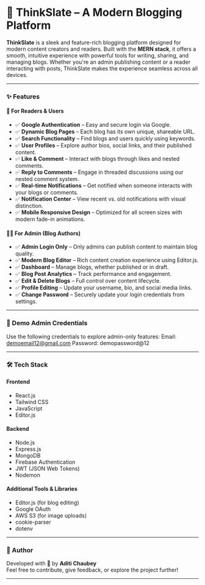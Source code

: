 # 🧠 ThinkSlate – A Modern Blogging Platform

**ThinkSlate** is a sleek and feature-rich blogging platform designed for modern content creators and readers. Built with the **MERN stack**, it offers a smooth, intuitive experience with powerful tools for writing, sharing, and managing blogs. Whether you're an admin publishing content or a reader interacting with posts, ThinkSlate makes the experience seamless across all devices.

---

### ✨ Features 

#### 📝 For Readers & Users

- ✅ **Google Authentication** – Easy and secure login via Google.
- ✅ **Dynamic Blog Pages** – Each blog has its own unique, shareable URL.
- ✅ **Search Functionality** – Find blogs and users quickly using keywords.
- ✅ **User Profiles** – Explore author bios, social links, and their published content.
- ✅ **Like & Comment** – Interact with blogs through likes and nested comments.
- ✅ **Reply to Comments** – Engage in threaded discussions using our nested comment system.
- ✅ **Real-time Notifications** – Get notified when someone interacts with your blogs or comments.
- ✅ **Notification Center** – View recent vs. old notifications with visual distinction.
- ✅ **Mobile Responsive Design** – Optimized for all screen sizes with modern fade-in animations.

#### 🧑‍💼 For Admin (Blog Authors)

- ✅ **Admin Login Only** – Only admins can publish content to maintain blog quality.
- ✅ **Modern Blog Editor** – Rich content creation experience using Editor.js.
- ✅ **Dashboard** – Manage blogs, whether published or in draft.
- ✅ **Blog Post Analytics** – Track performance and engagement.
- ✅ **Edit & Delete Blogs** – Full control over content lifecycle.
- ✅ **Profile Editing** – Update your username, bio, and social media links.
- ✅ **Change Password** – Securely update your login credentials from settings.

---

### 🔐 Demo Admin Credentials

Use the following credentials to explore admin-only features:
Email: demoemail12@gmail.com
Password: demopassword@12


---

### 🛠️ Tech Stack

#### Frontend

- React.js  
- Tailwind CSS  
- JavaScript  
- Editor.js  

#### Backend

- Node.js  
- Express.js  
- MongoDB  
- Firebase Authentication  
- JWT (JSON Web Tokens)  
- Nodemon  

#### Additional Tools & Libraries

- Editor.js (for blog editing)  
- Google OAuth  
- AWS S3 (for image uploads)  
- cookie-parser  
- dotenv  

---

### 👤 Author

Developed with 💙 by **Aditi Chaubey**  
Feel free to contribute, give feedback, or explore the project further!

---
